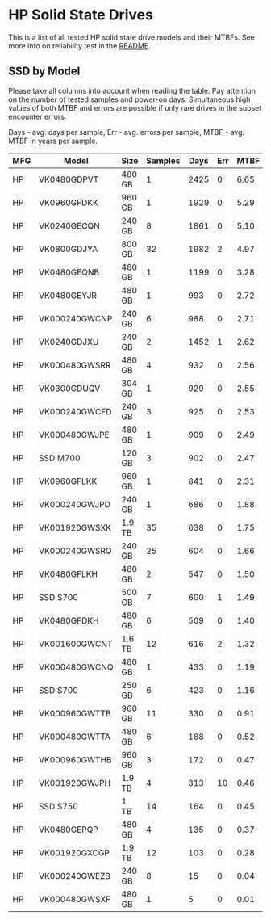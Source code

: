HP Solid State Drives
=====================

This is a list of all tested HP solid state drive models and their MTBFs. See
more info on reliability test in the [README](https://github.com/linuxhw/EnterpriseDrive).

SSD by Model
------------

Please take all columns into account when reading the table. Pay attention on the
number of tested samples and power-on days. Simultaneous high values of both MTBF
and errors are possible if only rare drives in the subset encounter errors.

Days - avg. days per sample,
Err  - avg. errors per sample,
MTBF - avg. MTBF in years per sample.

| MFG       | Model              | Size   | Samples | Days  | Err   | MTBF |
|-----------|--------------------|--------|---------|-------|-------|------|
| HP        | VK0480GDPVT        | 480 GB | 1       | 2425  | 0     | 6.65   |
| HP        | VK0960GFDKK        | 960 GB | 1       | 1929  | 0     | 5.29   |
| HP        | VK0240GECQN        | 240 GB | 8       | 1861  | 0     | 5.10   |
| HP        | VK0800GDJYA        | 800 GB | 32      | 1982  | 2     | 4.97   |
| HP        | VK0480GEQNB        | 480 GB | 1       | 1199  | 0     | 3.28   |
| HP        | VK0480GEYJR        | 480 GB | 1       | 993   | 0     | 2.72   |
| HP        | VK000240GWCNP      | 240 GB | 6       | 988   | 0     | 2.71   |
| HP        | VK0240GDJXU        | 240 GB | 2       | 1452  | 1     | 2.62   |
| HP        | VK000480GWSRR      | 480 GB | 4       | 932   | 0     | 2.56   |
| HP        | VK0300GDUQV        | 304 GB | 1       | 929   | 0     | 2.55   |
| HP        | VK000240GWCFD      | 240 GB | 3       | 925   | 0     | 2.53   |
| HP        | VK000480GWJPE      | 480 GB | 1       | 909   | 0     | 2.49   |
| HP        | SSD M700           | 120 GB | 3       | 902   | 0     | 2.47   |
| HP        | VK0960GFLKK        | 960 GB | 1       | 841   | 0     | 2.31   |
| HP        | VK000240GWJPD      | 240 GB | 1       | 686   | 0     | 1.88   |
| HP        | VK001920GWSXK      | 1.9 TB | 35      | 638   | 0     | 1.75   |
| HP        | VK000240GWSRQ      | 240 GB | 25      | 604   | 0     | 1.66   |
| HP        | VK0480GFLKH        | 480 GB | 2       | 547   | 0     | 1.50   |
| HP        | SSD S700           | 500 GB | 7       | 600   | 1     | 1.49   |
| HP        | VK0480GFDKH        | 480 GB | 6       | 509   | 0     | 1.40   |
| HP        | VK001600GWCNT      | 1.6 TB | 12      | 616   | 2     | 1.32   |
| HP        | VK000480GWCNQ      | 480 GB | 1       | 433   | 0     | 1.19   |
| HP        | SSD S700           | 250 GB | 6       | 423   | 0     | 1.16   |
| HP        | VK000960GWTTB      | 960 GB | 11      | 330   | 0     | 0.91   |
| HP        | VK000480GWTTA      | 480 GB | 6       | 188   | 0     | 0.52   |
| HP        | VK000960GWTHB      | 960 GB | 3       | 172   | 0     | 0.47   |
| HP        | VK001920GWJPH      | 1.9 TB | 4       | 313   | 10    | 0.46   |
| HP        | SSD S750           | 1 TB   | 14      | 164   | 0     | 0.45   |
| HP        | VK0480GEPQP        | 480 GB | 4       | 135   | 0     | 0.37   |
| HP        | VK001920GXCGP      | 1.9 TB | 12      | 103   | 0     | 0.28   |
| HP        | VK000240GWEZB      | 240 GB | 8       | 15    | 0     | 0.04   |
| HP        | VK000480GWSXF      | 480 GB | 1       | 5     | 0     | 0.01   |
